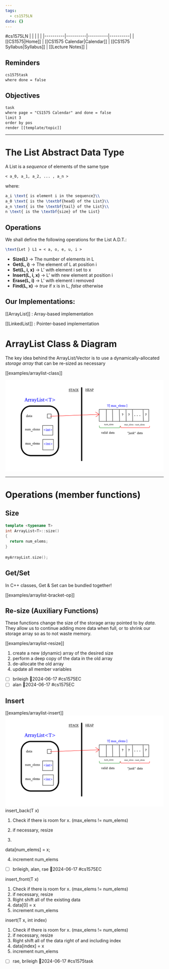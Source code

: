 ```yaml
---
tags:
  - cs1575LN
date: {}
---
```

#cs1575LN
|  |  |  |  |
|----------|----------|----------|----------|
| [[CS1575|Home]] | [[CS1575 Calendar|Calendar]] | [[CS1575 Syllabus|Syllabus]] | [[Lecture Notes]] |


## Reminders

```query
cs1575task
where done = false
```

## Objectives

```query
task
where page = "CS1575 Calendar" and done = false
limit 3
order by pos
render [[template/topic]]
```
---

# The List Abstract Data Type

A List is a _sequence_ of elements of the same type
```latex
< a_0, a_1, a_2, ... , a_n >  
```

where:
```latex
a_i \text{ is element i in the sequence}\\
a_0 \text{ is the \textbf{head} of the List}\\
a_n \text{ is the \textbf{tail} of the List}\\
n \text{ is the \textbf{size} of the List}
```

## Operations

We shall define the following operations for the List A.D.T.:

```latex
\text{Let } L1 = < a, o, e, u, i >
```
* **Size(L)**           -> The number of elements in L
* **Get(L, i)**        -> The element of L at position i
* **Set(L, i, x)**      -> L’ with element i set to x
* **Insert(L, i, x)**   -> L’ with new element at position i    
* **Erase(L, i)**      -> L’ with element i removed
* **Find(L, x)**       -> _true_ if x is in L, _false_ otherwise


## Our Implementations:

[[ArrayList]] : Array-based implementation

[[LinkedList]] : Pointer-based implementation


# ArrayList Class & Diagram

The key idea behind the ArrayList/Vector is to use a dynamically-allocated _storage array_ that can be re-sized as necessary

[[examples/arraylist-class]]


![class diagram](../img/arrlist-diagram.png)


---

# Operations (member functions)

## Size

```c++
template <typename T>
int ArrayList<T>::size()
{
  return num_elems;
}

myArrayList.size();
```


## Get/Set

In C++ classes, Get & Set can be bundled together!

[[examples/arraylist-bracket-op]]


## Re-size (Auxiliary Functions)

These functions change the size of the storage array pointed to by _data_. They allow us to continue adding more data when full, or to shrink our storage array so as to not waste memory.

[[examples/arraylist-resize]]

1. create a new (dynamic) array of the desired size
2. perform a deep copy of the data in the old array
3. de-allocate the old array
4. update all member variables

* [ ] brileigh  📅2024-06-17 #cs1575EC
* [ ] alan  📅2024-06-17 #cs1575EC

## Insert

[[examples/arraylist-insert]]
![ArrayList diagram](../img/arrlist-diagram.png)
insert_back(T x)

1. Check if there is room for x. (max_elems != num_elems)

2. if necessary, resize

3. 
  data[num_elems] = x;

4. increment num_elems


* [ ] brileigh, alan, rae  📅2024-06-17 #cs1575EC

insert_front(T x)

1. Check if there is room for x. (max_elems != num_elems)
2. if necessary, resize
3. Right shift all of the existing data
4.  data[0] = x
5. increment num_elems


insert(T x, int index)

1. Check if there is room for x. (max_elems != num_elems)
2. if necessary, resize
3. Right shift all of the data right of and including index
4.  data[index] = x
5. increment num_elems

* [ ] rae, brileigh  📅2024-06-17 #cs1575task

